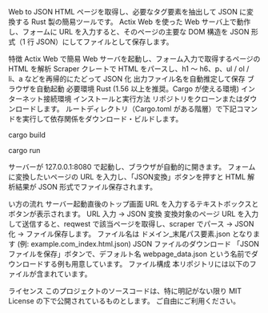 Web to JSON
HTML ページを取得し、必要なタグ要素を抽出して JSON に変換する Rust 製の簡易ツールです。
Actix Web を使った Web サーバ上で動作し、フォームに URL を入力すると、そのページの主要な DOM 構造を JSON 形式（1 行 JSON）にしてファイルとして保存します。

特徴
Actix Web で簡易 Web サーバを起動し、フォーム入力で取得するページの HTML を解析
Scraper クレートで HTML をパースし、h1 ～ h6、p、ul / ol / li、a などを再帰的にたどって JSON 化
出力ファイル名を自動推定して保存
ブラウザを自動起動
必要環境
Rust (1.56 以上を推奨。Cargo が使える環境)
インターネット接続環境
インストールと実行方法
リポジトリをクローンまたはダウンロードします。
ルートディレクトリ（Cargo.toml がある階層）で下記コマンドを実行して依存関係をダウンロード・ビルドします。

cargo build

cargo run


サーバーが 127.0.0.1:8080 で起動し、ブラウザが自動的に開きます。
フォームに変換したいページの URL を入力し、「JSON変換」ボタンを押すと HTML 解析結果が JSON 形式でファイル保存されます。

い方の流れ
サーバー起動直後のトップ画面
URL を入力するテキストボックスとボタンが表示されます。
URL 入力 → JSON 変換
変換対象のページ URL を入力して送信すると、reqwest で該当ページを取得し、scraper でパース → JSON 化 → ファイル保存します。
ファイル名は ドメイン_末尾パス要素.json となります (例: example.com_index.html.json)
JSON ファイルのダウンロード
「JSONファイルを保存」ボタンで、デフォルト名 webpage_data.json という名前でダウンロードする例も用意しています。
ファイル構成
本リポジトリには以下のファイルが含まれています。

ライセンス
このプロジェクトのソースコードは、特に明記がない限り MIT License の下で公開されているものとします。
ご自由にご利用ください。
